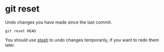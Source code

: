 # git reset

Undo changes you have made since the last commit.

	git reset HEAD

You should use [stash](../stash/) to undo changes temporarily, if you
want to redo them later.
